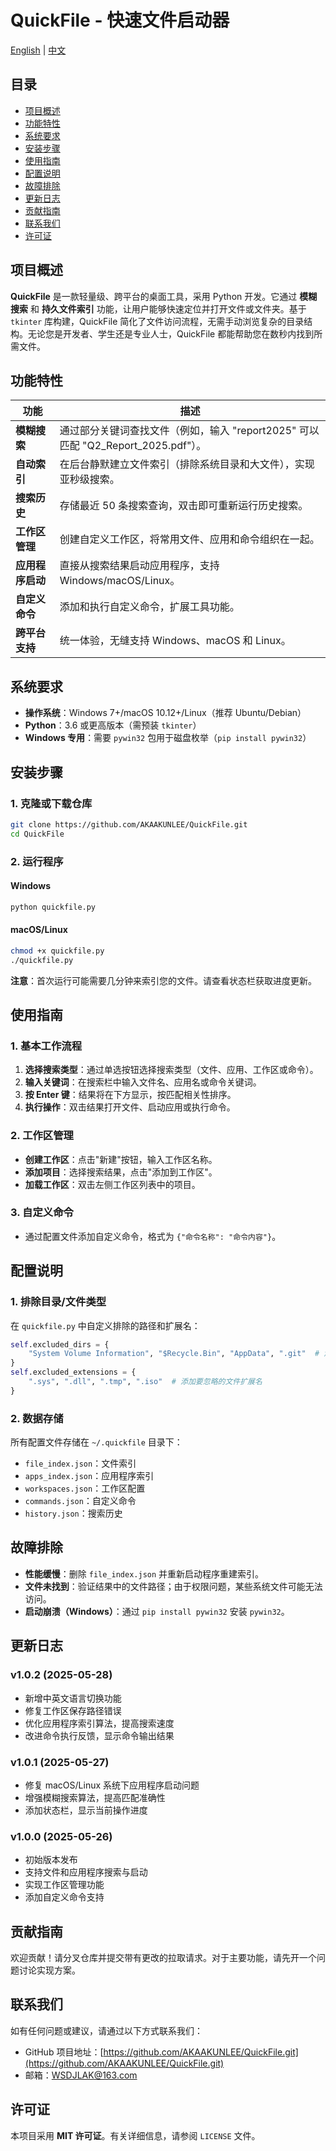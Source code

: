 # QuickFile - 快速文件启动器

[English](https://github.com/AKAAKUNLEE/QuickFile/blob/main/README.md) | [中文](https://github.com/AKAAKUNLEE/QuickFile/blob/main/README_zh-CN.md)

## 目录

- [项目概述](#项目概述)
- [功能特性](#功能特性)
- [系统要求](#系统要求)
- [安装步骤](#安装步骤)
- [使用指南](#使用指南)
- [配置说明](#配置说明)
- [故障排除](#故障排除)
- [更新日志](#更新日志)
- [贡献指南](#贡献指南)
- [联系我们](#联系我们)
- [许可证](#许可证)

## 项目概述

**QuickFile** 是一款轻量级、跨平台的桌面工具，采用 Python 开发。它通过 **模糊搜索** 和 **持久文件索引** 功能，让用户能够快速定位并打开文件或文件夹。基于 `tkinter` 库构建，QuickFile 简化了文件访问流程，无需手动浏览复杂的目录结构。无论您是开发者、学生还是专业人士，QuickFile 都能帮助您在数秒内找到所需文件。

## 功能特性

| 功能                   | 描述                                                                              |
| ---------------------- | --------------------------------------------------------------------------------- |
| **模糊搜索**     | 通过部分关键词查找文件（例如，输入 "report2025" 可以匹配 "Q2_Report_2025.pdf"）。 |
| **自动索引**     | 在后台静默建立文件索引（排除系统目录和大文件），实现亚秒级搜索。                  |
| **搜索历史**     | 存储最近 50 条搜索查询，双击即可重新运行历史搜索。                                |
| **工作区管理**   | 创建自定义工作区，将常用文件、应用和命令组织在一起。                              |
| **应用程序启动** | 直接从搜索结果启动应用程序，支持 Windows/macOS/Linux。                            |
| **自定义命令**   | 添加和执行自定义命令，扩展工具功能。                                              |
| **跨平台支持**   | 统一体验，无缝支持 Windows、macOS 和 Linux。                                      |

## 系统要求

- **操作系统**：Windows 7+/macOS 10.12+/Linux（推荐 Ubuntu/Debian）
- **Python**：3.6 或更高版本（需预装 `tkinter`）
- **Windows 专用**：需要 `pywin32` 包用于磁盘枚举（`pip install pywin32`）

## 安装步骤

### 1. 克隆或下载仓库

```bash
git clone https://github.com/AKAAKUNLEE/QuickFile.git
cd QuickFile
```

### 2. 运行程序

#### **Windows**

```bash
python quickfile.py
```

#### **macOS/Linux**

```bash
chmod +x quickfile.py
./quickfile.py
```

**注意**：首次运行可能需要几分钟来索引您的文件。请查看状态栏获取进度更新。

## 使用指南

### 1. 基本工作流程

1. **选择搜索类型**：通过单选按钮选择搜索类型（文件、应用、工作区或命令）。
2. **输入关键词**：在搜索栏中输入文件名、应用名或命令关键词。
3. **按 Enter 键**：结果将在下方显示，按匹配相关性排序。
4. **执行操作**：双击结果打开文件、启动应用或执行命令。

### 2. 工作区管理

- **创建工作区**：点击"新建"按钮，输入工作区名称。
- **添加项目**：选择搜索结果，点击"添加到工作区"。
- **加载工作区**：双击左侧工作区列表中的项目。

### 3. 自定义命令

- 通过配置文件添加自定义命令，格式为 `{"命令名称": "命令内容"}`。

## 配置说明

### 1. 排除目录/文件类型

在 `quickfile.py` 中自定义排除的路径和扩展名：

```python
self.excluded_dirs = {
    "System Volume Information", "$Recycle.Bin", "AppData", ".git"  # 添加您的路径
}
self.excluded_extensions = {
    ".sys", ".dll", ".tmp", ".iso"  # 添加要忽略的文件扩展名
}
```

### 2. 数据存储

所有配置文件存储在 `~/.quickfile` 目录下：

- `file_index.json`：文件索引
- `apps_index.json`：应用程序索引
- `workspaces.json`：工作区配置
- `commands.json`：自定义命令
- `history.json`：搜索历史

## 故障排除

- **性能缓慢**：删除 `file_index.json` 并重新启动程序重建索引。
- **文件未找到**：验证结果中的文件路径；由于权限问题，某些系统文件可能无法访问。
- **启动崩溃（Windows）**：通过 `pip install pywin32` 安装 `pywin32`。

## 更新日志

### v1.0.2 (2025-05-28)

- 新增中英文语言切换功能
- 修复工作区保存路径错误
- 优化应用程序索引算法，提高搜索速度
- 改进命令执行反馈，显示命令输出结果

### v1.0.1 (2025-05-27)

- 修复 macOS/Linux 系统下应用程序启动问题
- 增强模糊搜索算法，提高匹配准确性
- 添加状态栏，显示当前操作进度

### v1.0.0 (2025-05-26)

- 初始版本发布
- 支持文件和应用程序搜索与启动
- 实现工作区管理功能
- 添加自定义命令支持

## 贡献指南

欢迎贡献！请分叉仓库并提交带有更改的拉取请求。对于主要功能，请先开一个问题讨论实现方案。

## 联系我们

如有任何问题或建议，请通过以下方式联系我们：

- GitHub 项目地址：[https://github.com/AKAAKUNLEE/QuickFile.git](https://github.com/AKAAKUNLEE/QuickFile.git)
- 邮箱：[WSDJLAK@163.com](mailto:WSDJLAK@163.com)

## 许可证

本项目采用 **MIT 许可证**。有关详细信息，请参阅 `LICENSE` 文件。
